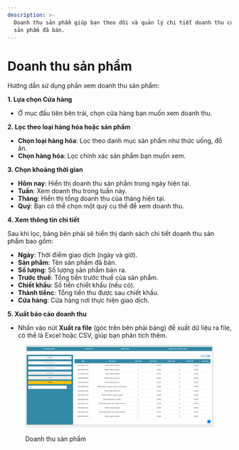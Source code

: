 ```yaml
---
description: >-
  Doanh thu sản phẩm giúp bạn theo dõi và quản lý chi tiết doanh thu của từng
  sản phẩm đã bán.
---
```


# Doanh thu sản phẩm

Hướng dẫn sử dụng phần xem doanh thu sản phẩm:

**1. Lựa chọn Cửa hàng**

* Ở mục đầu tiên bên trái, chọn cửa hàng bạn muốn xem doanh thu.

**2. Lọc theo loại hàng hóa hoặc sản phẩm**

* **Chọn loại hàng hóa**: Lọc theo danh mục sản phẩm như thức uống, đồ ăn.
* **Chọn hàng hóa**: Lọc chính xác sản phẩm bạn muốn xem.

**3. Chọn khoảng thời gian**

* **Hôm nay**: Hiển thị doanh thu sản phẩm trong ngày hiện tại.
* **Tuần**: Xem doanh thu trong tuần này.
* **Tháng**: Hiển thị tổng doanh thu của tháng hiện tại.
* **Quý**: Bạn có thể chọn một quý cụ thể để xem doanh thu.

**4. Xem thông tin chi tiết**

Sau khi lọc, bảng bên phải sẽ hiển thị danh sách chi tiết doanh thu sản phẩm bao gồm:

* **Ngày**: Thời điểm giao dịch (ngày và giờ).
* **Sản phẩm**: Tên sản phẩm đã bán.
* **Số lượng**: Số lượng sản phẩm bán ra.
* **Trước thuế**: Tổng tiền trước thuế của sản phẩm.
* **Chiết khấu**: Số tiền chiết khấu (nếu có).
* **Thành tiềnc**: Tổng tiền thu được sau chiết khấu.
* **Cửa hàng**: Cửa hàng nơi thực hiện giao dịch.

**5. Xuất báo cáo doanh thu**

* Nhấn vào nút **Xuất ra file** (góc trên bên phải bảng) để xuất dữ liệu ra file, có thể là Excel hoặc CSV, giúp bạn phân tích thêm.

<figure><img src="../.gitbook/assets/image (9).png" alt=""><figcaption><p>Doanh thu sản phẩm</p></figcaption></figure>
